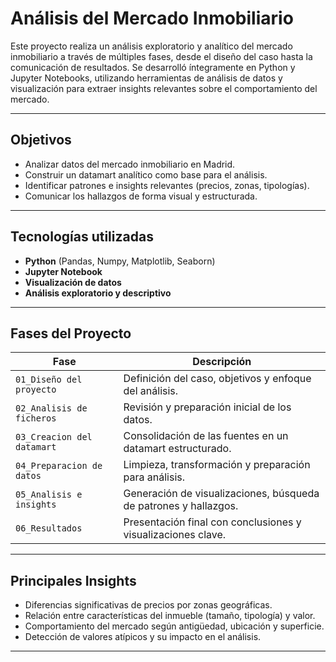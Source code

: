 #  Análisis del Mercado Inmobiliario

Este proyecto realiza un análisis exploratorio y analítico del mercado inmobiliario a través de múltiples fases, desde el diseño del caso hasta la comunicación de resultados. Se desarrolló íntegramente en Python y Jupyter Notebooks, utilizando herramientas de análisis de datos y visualización para extraer insights relevantes sobre el comportamiento del mercado.

---

##  Objetivos

- Analizar datos del mercado inmobiliario en Madrid.
- Construir un datamart analítico como base para el análisis.
- Identificar patrones e insights relevantes (precios, zonas, tipologías).
- Comunicar los hallazgos de forma visual y estructurada.

---

##  Tecnologías utilizadas

- **Python** (Pandas, Numpy, Matplotlib, Seaborn)
- **Jupyter Notebook**
- **Visualización de datos**
- **Análisis exploratorio y descriptivo**

---

##  Fases del Proyecto

| Fase | Descripción |
|------|-------------|
| `01_Diseño del proyecto` | Definición del caso, objetivos y enfoque del análisis. |
| `02_Analisis de ficheros` | Revisión y preparación inicial de los datos. |
| `03_Creacion del datamart` | Consolidación de las fuentes en un datamart estructurado. |
| `04_Preparacion de datos` | Limpieza, transformación y preparación para análisis. |
| `05_Analisis e insights` | Generación de visualizaciones, búsqueda de patrones y hallazgos. |
| `06_Resultados` | Presentación final con conclusiones y visualizaciones clave. |

---

##  Principales Insights

- Diferencias significativas de precios por zonas geográficas.
- Relación entre características del inmueble (tamaño, tipología) y valor.
- Comportamiento del mercado según antigüedad, ubicación y superficie.
- Detección de valores atípicos y su impacto en el análisis.

---
